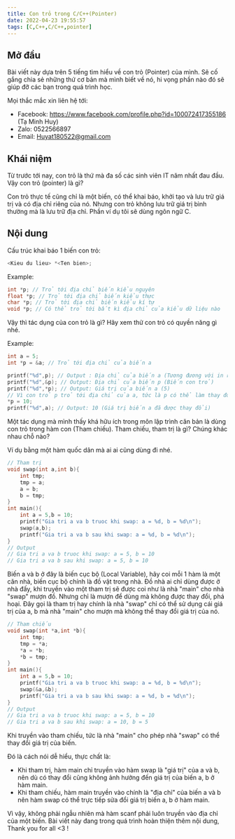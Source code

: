 ```yaml
---
title: Con trỏ trong C/C++(Pointer)
date: 2022-04-23 19:55:57
tags: [C,C++,C/C++,pointer]
---
```


## Mở đầu

Bài viết này dựa trên 5 tiếng tìm hiểu về con trỏ (Pointer) của mình. Sẽ cố gắng chia sẻ những thứ cơ bản mà mình biết về nó, hi vọng phần nào đó sẽ giúp đỡ các bạn trong quá trình học.

Mọi thắc mắc xin liên hệ tới:
- Facebook: https://www.facebook.com/profile.php?id=100072417355186 (Tạ Minh Huy)
- Zalo: 0522566897
- Email: Huyat180522@gmail.com

## Khái niệm

Từ trước tới nay, con trỏ là thứ mà đa số các sinh viên IT năm nhất đau đầu. Vậy con trỏ (pointer) là gì?

Con trỏ thực tế cũng chỉ là một biến, có thể khai báo, khởi tạo và lưu trữ giá trị và có địa chỉ riêng của nó. Nhưng con trỏ không lưu trữ giá trị bình thường mà là lưu trữ địa chỉ.
Phần ví dụ tôi sẽ dùng ngôn ngữ C.

## Nội dung

Cấu trúc khai báo 1 biến con trỏ: 
```C
<Kieu du lieu> *<Ten bien>;
```
Example: 
```C
int *p; // Trỏ tới địa chỉ biến kiểu nguyên
float *p; // Trỏ tới địa chỉ biến kiểu thực
char *p; // Trỏ tới địa chỉ biến kiểu kí tự
void *p; // Có thể trỏ tới bất kì địa chỉ của kiểu dữ liệu nào
```

Vậy thì tác dụng của con trỏ là gì? Hãy xem thử con trỏ có quyền năng gì nhé.

Example:

```C
int a = 5;
int *p = &a; // Trỏ tới địa chỉ của biến a

printf("%d",p); // Output : Địa chỉ của biến a (Tương đương với in ra &a)
printf("%d",&p); // Output: Địa chỉ của biến p (Biến con trỏ)
printf("%d",*p); // Output: Giá trị của biến a (5)
// Vì con trỏ p trỏ tới địa chỉ của a, tức là p có thể làm thay đổi được giá trị của a
*p = 10;
printf("%d",a); // Output: 10 (Giá trị biến a đã được thay đổi)
```

Một tác dụng mà mình thấy khá hữu ích trong môn lập trình căn bản là dùng con trỏ trong hàm con (Tham chiếu).
Tham chiếu, tham trị là gì? Chúng khác nhau chỗ nào?

Ví dụ bằng một hàm quốc dân mà ai ai cũng dùng đi nhé.
```C
// Tham trị
void swap(int a,int b){
    int tmp;
    tmp = a;
    a = b;
    b = tmp;
}
int main(){
    int a = 5,b = 10;
    printf("Gia tri a va b truoc khi swap: a = %d, b = %d\n");
    swap(a,b);
    printf("Gia tri a va b sau khi swap: a = %d, b = %d\n");
}
// Output
// Gia tri a va b truoc khi swap: a = 5, b = 10
// Gia tri a va b sau khi swap: a = 5, b = 10
```
Biến a và b ở đây là biến cục bộ (Local Variable), hãy coi mỗi 1 hàm là một căn nhà, biến cục bộ chính là đồ vật trong nhà. Đồ nhà ai chỉ dùng được ở nhà đấy, khi truyền vào một tham trị sẽ được coi như là nhà "main" cho nhà "swap" mượn đồ. Nhưng chỉ là mượn để dùng mà không được thay đổi, phá hoại. Đây gọi là tham trị hay chính là nhà "swap" chỉ có thể sử dụng cái giá trị của a, b mà nhà "main" cho mượn mà không thể thay đổi giá trị của nó.

```C
// Tham chiếu
void swap(int *a,int *b){
    int tmp;
    tmp = *a;
    *a = *b;
    *b = tmp;
}
int main(){
    int a = 5,b = 10;
    printf("Gia tri a va b truoc khi swap: a = %d, b = %d\n");
    swap(&a,&b);
    printf("Gia tri a va b sau khi swap: a = %d, b = %d\n");
}
// Output
// Gia tri a va b truoc khi swap: a = 5, b = 10
// Gia tri a va b sau khi swap: a = 10, b = 5
```
Khi truyền vào tham chiếu, tức là nhà "main" cho phép nhà "swap" có thể thay đổi giá trị của biến.

Đó là cách nói dễ hiểu, thực chất là:
- Khi tham trị, hàm main chỉ truyền vào hàm swap là "giá trị" của a và b, nên dù có thay đổi cũng không ảnh hưởng đến giá trị của biến a, b ở hàm main.
- Khi tham chiếu, hàm main truyền vào chính là "địa chỉ" của biến a và b nên hàm swap có thể trực tiếp sửa đổi giá trị biến a, b ở hàm main.

Vì vậy, không phải ngẫu nhiên mà hàm scanf phải luôn truyền vào địa chỉ của một biến.
Bài viết này đang trong quá trình hoàn thiện thêm nội dung, Thank you for all <3 !
